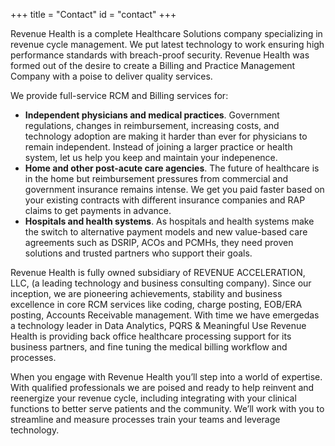 +++
title = "Contact"
id = "contact"
+++

Revenue Health is a complete Healthcare Solutions company specializing in revenue cycle management. We put latest technology to work ensuring high performance standards with breach-proof security. Revenue Health was formed out of the desire to create a Billing and Practice Management Company with a poise to deliver quality services.

We provide full-service RCM and Billing services for:

* **Independent physicians and medical practices**. Government regulations, changes in reimbursement, increasing costs, and technology adoption are making it harder than ever for physicians to remain independent. Instead of joining a larger practice or health system, let us help you keep and maintain your indepenence.
* **Home and other post-acute care agencies**. The future of healthcare is in the home but reimbursement pressures from commercial and government insurance remains intense. We get you paid faster based on your existing contracts with different insurance companies and RAP claims to get payments in advance.
* **Hospitals and health systems**. As hospitals and health systems make the switch to alternative payment models and new value-based care agreements such as DSRIP, ACOs and PCMHs, they need proven solutions and trusted partners who support their goals.

Revenue Health is fully owned subsidiary of REVENUE ACCELERATION, LLC, (a leading technology and business consulting company). Since our inception, we are pioneering achievements, stability and business excellence in core RCM services like coding, charge posting, EOB/ERA posting, Accounts Receivable management. With time we have emergedas a technology leader in Data Analytics, PQRS & Meaningful Use Revenue Health is providing back office healthcare processing support for its business partners, and fine tuning the medical billing workflow and processes.

When you engage with Revenue Health you’ll step into a world of expertise. With qualified professionals we are poised and ready to help reinvent and reenergize your revenue cycle, including integrating with your clinical functions to better serve patients and the community. We’ll work with you to streamline and measure processes train your teams and leverage technology.